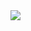 



<img src="https://github.com/parkcham/CYJ/assets/108769833/fec5035d-e09b-416c-b418-1debbd19d4b0.mp4"/>
